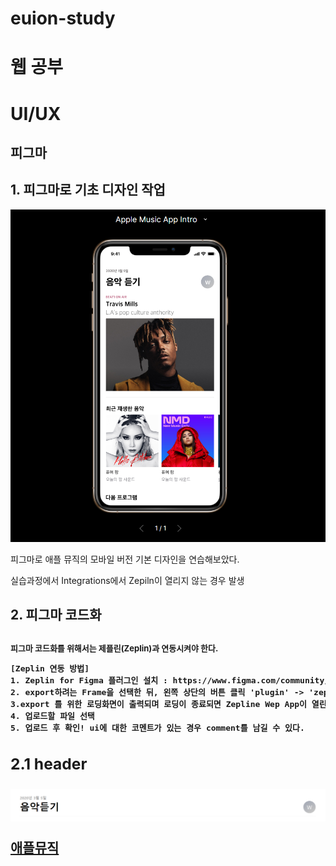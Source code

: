 # euion-study

<h1>웹 공부</h1>

<h1> UI/UX </h1>
<h2> 피그마 <h2>
<h2>1. 피그마로 기초 디자인 작업</h2>
<img src="figmaPrac/img/rmFigmaFin.png">
<p> 피그마로 애플 뮤직의 모바일 버전 기본 디자인을 연습해보았다.</p>
<p>실습과정에서 Integrations에서 Zepiln이 열리지 않는 경우 발생</P>
<h2>2. 피그마 코드화<h2>
<p style="font-size:13px">피그마 코드화를 위해서는 제플린(Zeplin)과 연동시켜야 한다.</p>
<pre style="font-size:13px"><b>[Zeplin 연동 방법]<b>
1. Zeplin for Figma 플러그인 설치 : https://www.figma.com/community/plugin/745330164019088593/Zeplin
2. export하려는 Frame을 선택한 뒤, 왼쪽 상단의 버튼 클릭 'plugin' -> 'zeplin'을 클릭 
3.export 를 위한 로딩화면이 출력되며 로딩이 종료되면 Zepline Wep App이 열린다. 이때 어떤 프로젝트 파일에 업로드 할지 선택할 수 있다.
4. 업로드할 파일 선택
5. 업로드 후 확인! ui에 대한 코멘트가 있는 경우 comment를 남길 수 있다.
</pre>
<h3>2.1 header</h3>
<img src="figmaPrac/img/header.png">
<p><a href = "https://kmulikelionstudy.github.io/Euion-study/figmaPrac/apple01.html">애플뮤직</p>